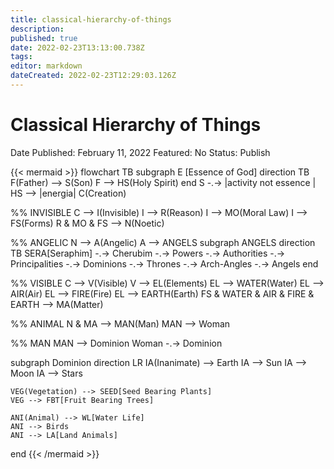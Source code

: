 ```yaml
---
title: classical-hierarchy-of-things
description:
published: true
date: 2022-02-23T13:13:00.738Z
tags:
editor: markdown
dateCreated: 2022-02-23T12:29:03.126Z
---
```


# Classical Hierarchy of Things

Date Published: February 11, 2022
Featured: No
Status: Publish

{{< mermaid >}}
flowchart TB
subgraph E [Essence of God]
direction TB
F(Father) --> S(Son)
F --> HS(Holy Spirit)
end
S -.-> |activity not essence | HS
--> |energia| C(Creation)

%% INVISIBLE
C --> I(Invisible)
I --> R(Reason)
I --> MO(Moral Law)
I --> FS(Forms)
R & MO & FS --> N(Noetic)

%% ANGELIC
N --> A(Angelic)
A --> ANGELS
subgraph ANGELS
direction TB
SERA[Seraphim] -.-> Cherubim
-.-> Powers
-.-> Authorities
-.-> Principalities
-.-> Dominions
-.-> Thrones
-.-> Arch-Angles
-.-> Angels
end

%% VISIBLE
C --> V(Visible)
V --> EL(Elements)
EL --> WATER(Water)
EL --> AIR(Air)
EL --> FIRE(Fire)
EL --> EARTH(Earth)
FS & WATER & AIR & FIRE & EARTH --> MA(Matter)

%% ANIMAL
N & MA --> MAN(Man)
MAN --> Woman

%% MAN
MAN --> Dominion
Woman -.-> Dominion

subgraph Dominion
direction LR
IA(Inanimate) --> Earth
IA --> Sun
IA --> Moon
IA --> Stars

    VEG(Vegetation) --> SEED[Seed Bearing Plants]
    VEG --> FBT[Fruit Bearing Trees]

    ANI(Animal) --> WL[Water Life]
    ANI --> Birds
    ANI --> LA[Land Animals]

end
{{< /mermaid >}}
